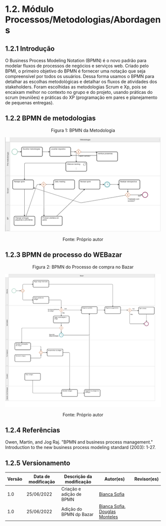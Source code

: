 # 1.2. Módulo Processos/Metodologias/Abordagens


## 1.2.1 Introdução
O Business Process Modeling Notation (BPMN) é o novo padrão para modelar
fluxos de processos de negócios e serviços web. Criado pelo BPMI, o primeiro objetivo do BPMN é fornecer uma notação que seja
compreensível por todos os usuários. 
Dessa forma usamos o BPMN para detalhar as escolhas metodológicas e detalhar os fluxos de atividades dos stakeholders. Foram escolhidas as metodologias Scrum e Xp, pois se encaixam melhor
no contexto no grupo e do projeto, usando práticas do scrum (reuniões) e práticas do XP (programação em pares e planejamento de pequenas entregas).

## 1.2.2 BPMN de metodologias

<center>
  <figure>
    <figcaption>Figura 1: BPMN da Metodologia</figcaption>
  </figure>
</center>

![BPMN da Metodologia](../img/bpmn_metodologia.png)

<center>
  <figure>
    <figcaption>Fonte: Próprio autor</figcaption>
  </figure>
</center>

## 1.2.3 BPMN de processo do WEBazar

<center>
  <figure>
    <figcaption>Figura 2: BPMN do Processo de compra no Bazar</figcaption>
  </figure>
</center>

![BPMN do Processo](../img/bpmn_bazar.svg)

<center>
  <figure>
    <figcaption>Fonte: Próprio autor</figcaption>
  </figure>
</center>

## 1.2.4 Referências

Owen, Martin, and Jog Raj. "BPMN and business process management." Introduction to the new business process modeling standard (2003): 1-27.


## 1.2.5 Versionamento

|Versão|Data de modificação|Descrição da modificação|Autor(es)|Revisor(es)|
|-|-|-|-|-|
|1.0|25/06/2022|Criação e adição de BPMN|[Bianca Sofia](https://github.com/biancasofia)| |
|1.0|25/06/2022|Adição do BPMN dp Bazar|[Bianca Sofia](https://github.com/biancasofia), [Douglas Monteles](https://github.com/douglasmonteles)| |

